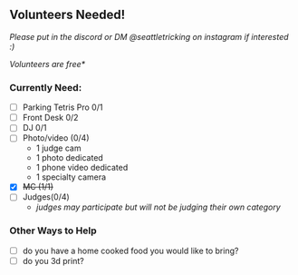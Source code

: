 ## Volunteers Needed!
_Please put in the discord or DM @seattletricking on instagram if interested :)_

*Volunteers are free\** 
### Currently Need:
- [ ] Parking Tetris Pro 0/1 
- [ ] Front Desk 0/2
- [ ] DJ 0/1
- [ ] Photo/video (0/4)
    - 1 judge cam
    - 1 photo dedicated
    - 1 phone video dedicated
    - 1 specialty camera
- [x] ~~MC (1/1)~~
- [ ] Judges(0/4)
    - *judges may participate but will not be judging their own category*

### Other Ways to Help
- [ ] do you have a home cooked food you would like to bring?
- [ ] do you 3d print?